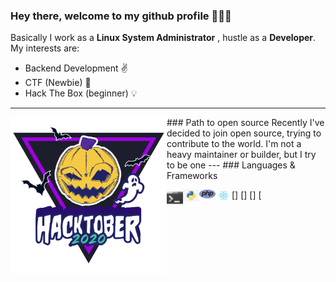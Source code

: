 ### Hey there, welcome to my github profile :pray::pray::pray:
Basically I work as a **Linux System Administrator** , hustle as a **Developer**. My interests are:
- Backend Development :v:
- CTF (Newbie) :mega:
- Hack The Box (beginner) :bulb:
---
<p>
	<img align='left' width="250" src="icons/hacktoberfest.png">
</p>
### Path to open source
Recently I've decided to join open source, trying to contribute to the world. I'm not a heavy maintainer or builder, but I try to be one
---
### Languages & Frameworks

[<img align="left" alt="Terminal" width="26px" src="icons/terminal.jpeg" />]
[<img align="left" alt="Python" width="26px" src="icons/python.jpeg" />]
[<img align="left" alt="Php" width="26px" src="icons/php.png" />]
[<img align="left" alt="React" width="26px" src="icons/react.png" />

<!--
**naiame-neltheri/naiame-neltheri** is a ✨ _special_ ✨ repository because its `README.md` (this file) appears on your GitHub profile.

Here are some ideas to get you started:

- 🔭 I’m currently working on ...
- 🌱 I’m currently learning ...
- 👯 I’m looking to collaborate on ...
- 🤔 I’m looking for help with ...
- 💬 Ask me about ...
- 📫 How to reach me: ...
- 😄 Pronouns: ...
- ⚡ Fun fact: ...
-->
